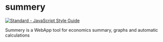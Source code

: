 # summery

[![Standard - JavaScript Style Guide](https://img.shields.io/badge/code%20style-standard-brightgreen.svg)](http://standardjs.com/)

Summery is a WebApp tool for economics summary, graphs and automatic calculations
